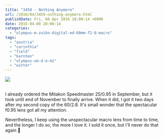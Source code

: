 ```yaml
---
title: "3459 - Nothing Anymore"
url: /2016/04/3459-nothing-anymore.html
publishDate: Fri, 08 Apr 2016 18:00:14 +0000
date: 2016-04-08 20:00:14
categories: 
  - "olympus-m-zuiko-digital-ed-60mm-f2-8-macro"
tags: 
  - "austria"
  - "carinthia"
  - "field"
  - "karnten"
  - "olympus-om-d-e-m1"
  - "winter"
---
```

<div class="container">
<div class="center"><a target="_blank" href="https://d25zfm9zpd7gm5.cloudfront.net/1200x1200/2015/20151204_133100_lr.jpg"><img class="webfeedsFeaturedVisual" src="https://d25zfm9zpd7gm5.cloudfront.net/0600x0600/2015/20151204_133100_lr.jpg" /></a></div>
</div>
<br />

I already ordered the Mitakon Speedmaster 25/0.95 in September, but it took until end of November to finally arrive. When it did, I got it two days after my second copy of the 60/2.8. It's small wonder that the spectacular f0.95 lens got all my attention.

Nevertheless, I keep using the unspectacular macro lens from time to time, and the longer I do so, the more I love it. I sold it once, but I'll never do that again 🙂
